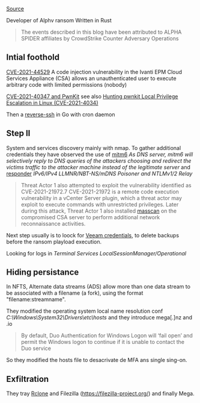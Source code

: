 [Source](https://www.crowdstrike.com/blog/anatomy-of-alpha-spider-ransomware/)

Developer of Alphv ransom
Written in Rust

> The events described in this blog have been attributed to ALPHA SPIDER affiliates by CrowdStrike Counter Adversary Operations

## Intial foothold

[CVE-2021-44529](https://nvd.nist.gov/vuln/detail/CVE-2021-44529) A code injection vulnerability in the Ivanti EPM Cloud Services Appliance (CSA) allows an unauthenticated user to execute arbitrary code with limited permissions (nobody)

[CVE-2021-40347 and PwnKit](https://github.com/ly4k/PwnKit) see also [Hunting pwnkit Local Privilege Escalation in Linux (CVE-2021-4034)](https://www.crowdstrike.com/blog/hunting-pwnkit-local-privilege-escalation-in-linux/)

Then a [reverse-ssh](https://github.com/Fahrj/reverse-ssh) in Go with cron daemon

## Step II

System and services discovery mainly with nmap. To gather additional credentials they have observed the use of [mitm6](https://github.com/dirkjanm/mitm6) *As DNS server, mitm6 will selectively reply to DNS queries of the attackers choosing and redirect the victims traffic to the attacker machine instead of the legitimate server* and [responder](https://github.com/lgandx/Responder) *IPv6/IPv4 LLMNR/NBT-NS/mDNS Poisoner and NTLMv1/2 Relay*

> Threat Actor 1 also attempted to exploit the vulnerability identified as CVE-2021-21972.7 CVE-2021-21972 is a remote code execution vulnerability in a vCenter Server plugin, which a threat actor may exploit to execute commands with unrestricted privileges. Later during this attack, Threat Actor 1 also installed [masscan](https://github.com/robertdavidgraham/masscan) on the compromised CSA server to perform additional network reconnaissance activities.

Next step usually is to loock for [Veeam credentials](https://github.com/horizon3ai/CVE-2023-27532), to delete backups before the ransom playload execution.

Looking for logs in *Terminal Services LocalSessionManager/Operational*

## Hiding persistance

In NFTS, Alternate data streams (ADS) allow more than one data stream to be associated with a filename (a fork), using the format "filename:streamname".

They modified the operating system local name resolution conf *C:\Windows\System32\Drivers\etc\hosts* and they introduce mega[.]nz and .io 

> By default, Duo Authentication for Windows Logon will ‘fail open’ and permit the Windows logon to continue if it is unable to contact the Duo service

So they modified the hosts file to desacrivate de MFA ans single sing-on.

## Exfiltration

They tray [Rclone](https://rclone.org/) and Filezilla (https://filezilla-project.org/) and finally Mega.



